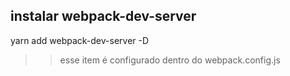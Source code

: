 ## instalar webpack-dev-server

yarn add webpack-dev-server -D

>> esse item é configurado dentro do webpack.config.js